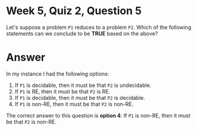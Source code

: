 # Week 5, Quiz 2, Question 5

Let's suppose a problem `P1` reduces to a problem `P2`. Which of the following statements can we conclude to be 
**TRUE** based on the above?

# Answer

In my instance I had the following options:

 1. If `P1` is decidable, then it must be that `P2` is undecidable.
 2. If `P1` is RE, then it must be that `P2` is RE.
 3. If `P1` is decidable, then it must be that `P2` is decidable.
 4. If `P1` is non-RE, then it must be that `P2` is non-RE.
 
The correct answer to this question is **option 4**: If `P1` is non-RE, then it must be that `P2` is non-RE.
